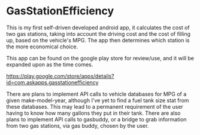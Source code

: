 # GasStationEfficiency
This is my first self-driven developed android app, it  calculates the cost of two gas stations, taking into account the driving cost and the cost of filling up, based on the vehicle's MPG. The app then determines which station is the more economical choice.


This app can be found on the google play store for review/use, and it will be expanded upon as the time comes.

https://play.google.com/store/apps/details?id=com.askapps.gasstationefficiency

There are plans to implement API calls to vehicle databases for MPG of a given make-model-year,
although I've yet to find a fuel tank size stat from these databases.
This may lead to a permanent requirement of the user having to know how many gallons they put in their tank.
There are also plans to implement API calls to gasbuddy, or a bridge to grab information from two gas stations, via gas buddy, chosen by the user.
